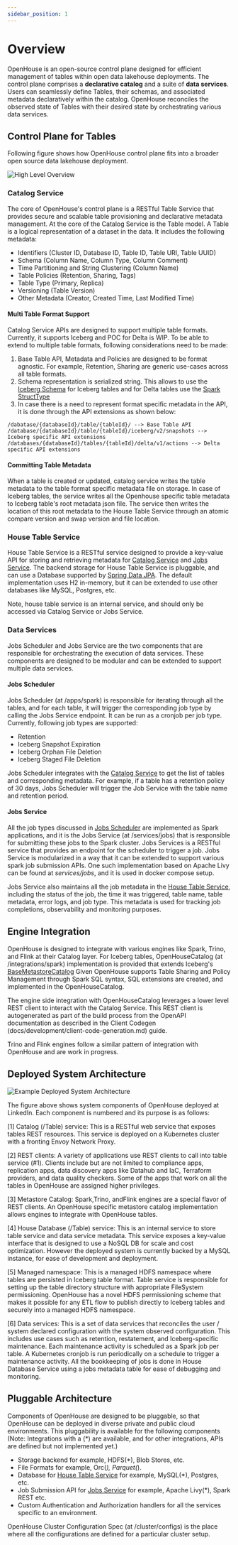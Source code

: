 ```yaml
---
sidebar_position: 1
---
```


# Overview

OpenHouse is an open-source control plane designed for efficient management of tables within open data lakehouse
deployments. The control plane comprises a **declarative catalog** and a suite of **data services**. Users can
seamlessly define Tables, their schemas, and associated metadata declaratively within the catalog.
OpenHouse reconciles the observed state of Tables with their desired state by orchestrating various
data services.

## Control Plane for Tables

Following figure shows how OpenHouse control plane fits into a broader open source data lakehouse deployment.

![High Level Overview](/images/openhouse-controlplane.jpeg)

### Catalog Service

The core of OpenHouse's control plane is a RESTful Table Service that provides secure and scalable table provisioning 
and declarative metadata management. 
At the core of the Catalog Service is the Table model. A Table is a logical representation of a dataset in the data.
It includes the following metadata:
- Identifiers (Cluster ID, Database ID, Table ID, Table URI, Table UUID)
- Schema (Column Name, Column Type, Column Comment)
- Time Partitioning and String Clustering (Column Name)
- Table Policies (Retention, Sharing, Tags)
- Table Type (Primary, Replica)
- Versioning (Table Version)
- Other Metadata (Creator, Created Time, Last Modified Time)

#### Multi Table Format Support

Catalog Service APIs are designed to support multiple table formats. Currently, it supports Iceberg and POC for Delta is
WIP. To be able to extend to multiple table formats, following considerations need to be made:

1. Base Table API, Metadata and Policies are designed to be format agnostic. For example, Retention, Sharing are generic
use-cases across all table formats.
2. Schema representation is serialized string. This allows to use the [Iceberg Schema](https://github.com/apache/iceberg/blob/main/api/src/main/java/org/apache/iceberg/Schema.java)
   for Iceberg tables and for Delta tables use the [Spark StructType](https://spark.apache.org/docs/latest/api/java/org/apache/spark/sql/types/StructType.html)
3. In case there is a need to represent format specific metadata in the API, it is done through the API extensions as
   shown below:
```
/dabatase/{databaseId}/table/{tableId}/ --> Base Table API
/database/{databaseId}/table/{tableId}/iceberg/v2/snapshots --> Iceberg specific API extensions
/databases/{databaseId}/tables/{tableId}/delta/v1/actions --> Delta specific API extensions
```

#### Committing Table Metadata

When a table is created or updated, catalog service writes the table metadata to the table format specific metadata
file on storage. In case of Iceberg tables, the service writes all the Openhouse specific table metadata to Iceberg
table's root metadata json file. The service then writes the location of this root metadata to the House Table Service
through an atomic compare version and swap version and file location.

### House Table Service

House Table Service is a RESTful service designed to provide a key-value API for storing and retrieving
metadata for [Catalog Service](#catalog-service) and [Jobs Service](#jobs-service). The backend storage for House Table
Service is pluggable, and can use a Database supported by [Spring Data JPA](https://spring.io/projects/spring-data).
The default implementation uses H2 in-memory, but it can be extended to use other databases like MySQL, Postgres, etc.

Note, house table service is an internal service, and should only be accessed via Catalog Service or Jobs Service.

### Data Services

Jobs Scheduler and Jobs Service are the two components that are responsible for orchestrating the execution of data
services. These components are designed to be modular and can be extended to support multiple data services.

#### Jobs Scheduler

Jobs Scheduler (at /apps/spark) is responsible for iterating through all the tables, and for each table, it will trigger
the corresponding job type by calling the Jobs Service endpoint. It can be run as a cronjob per job type. Currently,
following job types are supported:
- Retention
- Iceberg Snapshot Expiration
- Iceberg Orphan File Deletion
- Iceberg Staged File Deletion

Jobs Scheduler integrates with the [Catalog Service](#catalog-service) to get the list of tables and corresponding
metadata. For example, if a table has a retention policy of 30 days, Jobs Scheduler will trigger the Job Service with
the table name and retention period.

#### Jobs Service

All the job types discussed in [Jobs Scheduler](#jobs-scheduler) are implemented as Spark applications, and it is the
Jobs Service (at /services/jobs) that is responsible for submitting these jobs to the Spark cluster. Jobs Services is a
RESTful service that provides an endpoint for the scheduler to trigger a job. Jobs Service is modularized in a way that
it can be extended to support various spark job submission APIs. One such implementation based on Apache Livy can be
found at *services/jobs*, and it is used in docker compose setup.

Jobs Service also maintains all the job metadata in the [House Table Service](#house-table-service), including the
status of the job, the time it was triggered, table name, table metadata, error logs, and job type. This metadata is
used for tracking job completions, observability and monitoring purposes.

## Engine Integration

OpenHouse is designed to integrate with various engines like Spark, Trino, and Flink at their Catalog layer. For Iceberg
tables, OpenHouseCatalog (at /integrations/spark) implementation is provided that extends Iceberg's [BaseMetastoreCatalog](https://github.com/apache/iceberg/blob/main/core/src/main/java/org/apache/iceberg/BaseMetastoreCatalog.java)
Given OpenHouse supports Table Sharing and Policy Management through Spark SQL syntax, SQL extensions are created, and
implemented in the OpenHouseCatalog.

The engine side integration with OpenHouseCatalog leverages a lower level REST client to interact with the Catalog
Service. This REST client is autogenerated as part of the build process from the OpenAPI documentation as described in
the Client Codegen (docs/development/client-code-generation.md) guide.

Trino and Flink engines follow a similar pattern of integration with OpenHouse and are work in progress.

## Deployed System Architecture

![Example Deployed System Architecture](/images/openhouse-deployed-architecture.jpeg)

The figure above shows system components of OpenHouse deployed at LinkedIn. Each component is numbered and its purpose
is as follows:

[1] Catalog (/Table) service: This is a RESTful web service that exposes tables REST resources. This service is deployed
on a Kubernetes cluster with a fronting Envoy Network Proxy.

[2] REST clients: A variety of applications use REST clients to call into table service (#1). Clients include but are
not limited to compliance apps, replication apps, data discovery apps like Datahub and IaC, Terraform providers, and
data quality checkers. Some of the apps that work on all the tables in OpenHouse are assigned higher privileges.

[3] Metastore Catalog: Spark,Trino, andFlink engines are a special flavor of REST clients. An OpenHouse specific
metastore catalog implementation allows engines to integrate with OpenHouse tables.

[4] House Database (/Table) service: This is an internal service to store table service and data service metadata. This
service exposes a key-value interface that is designed to use a NoSQL DB for scale and cost optimization. However the
deployed system is currently backed by a MySQL instance, for ease of development and deployment.

[5] Managed namespace: This is a managed HDFS namespace where tables are persisted in Iceberg table format. Table
service is responsible for setting up the table directory structure with appropriate FileSystem permissioning.
OpenHouse has a novel HDFS permissioning scheme that makes it possible for any ETL flow to publish directly to Iceberg tables and securely into a managed HDFS namespace.

[6] Data services: This is a set of data services that reconciles the user / system declared configuration with the
system observed configuration. This includes use cases such as retention, restatement, and Iceberg-specific maintenance.
Each maintenance activity is scheduled as a Spark job per table. A Kubernetes cronjob is run periodically on a schedule to trigger a maintenance activity. All the bookkeeping of jobs is done in House Database Service using a jobs metadata table for ease of debugging and monitoring.

## Pluggable Architecture

Components of OpenHouse are designed to be pluggable, so that OpenHouse can be deployed in diverse private and public
cloud environments. This pluggability is available for the following components (Note: Integrations with a (*) are
available, and for other integrations, APIs are defined but not implemented yet.)
- Storage backend for example, HDFS(*), Blob Stores, etc.
- File Formats for example, Orc(*), Parquet(*).
- Database for [House Table Service](#house-table-service) for example, MySQL(*), Postgres, etc.
- Job Submission API for [Jobs Service](#jobs-service) for example, Apache Livy(*), Spark REST etc.
- Custom Authentication and Authorization handlers for all the services specific to an environment.

OpenHouse Cluster Configuration Spec (at /cluster/configs) is the place where all the configurations are defined for a
particular cluster setup.